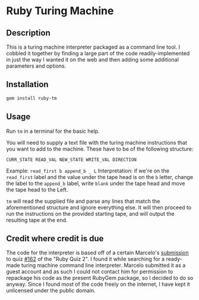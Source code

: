 # Ruby Turing Machine

## Description

This is a turing machine interpreter packaged as a command line tool. I cobbled it together by finding a large part of the code readily-implemented in just the way I wanted it on the web and then adding some additional parameters and options.

## Installation

```bash
gem install ruby-tm
```

## Usage

Run `tm` in a terminal for the basic help.

You will need to supply a text file with the turing machine instructions that you want to add to the machine. These have to be of the following structure:

```
CURR_STATE READ_VAL NEW_STATE WRITE_VAL DIRECTION
```

Example: `read_first b append_b _ L`
Interpretation: if we're on the `read_first` label and the value under the tape head is on the `b` letter, change the label to the `append_b` label, write `blank` under the tape head and move the tape head to the Left.

`tm` will read the supplied file and parse any lines that match the aforementioned structure and ignore everything else. It will then proceed to run the instructions on the provided starting tape, and will output the resulting tape at the end.

## Credit where credit is due

The code for the interpreter is based off of a certain Marcelo's [submission](https://www.ruby-forum.com/attachment/1899/turing.rb) to quiz [#162](https://www.ruby-forum.com/topic/152512#673087) of the "Ruby Quiz 2". I found it while searching for a ready-made turing machine command line interpreter. Marcelo submitted it as a guest account and as such I could not contact him for permission to repackage his code as the present RubyGem package, so I decided to do so anyway. Since I found most of the code freely on the internet, I have kept it unlicensed under the public domain.

